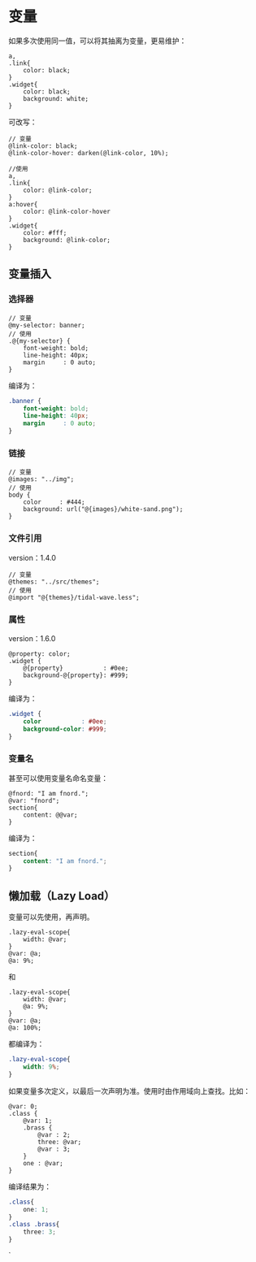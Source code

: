 # 变量

如果多次使用同一值，可以将其抽离为变量，更易维护：

```less
a,
.link{
	color: black;
}
.widget{
	color: black;
	background: white;
}
```

可改写：

```less
// 变量
@link-color: black;
@link-color-hover: darken(@link-color, 10%);

//使用
a,
.link{
	color: @link-color;
}
a:hover{
	color: @link-color-hover
}
.widget{
	color: #fff;
	background: @link-color;
}
```

## 变量插入

### 选择器

```less
// 变量
@my-selector: banner;
// 使用
.@{my-selector} {
	font-weight: bold;
	line-height: 40px;
	margin     : 0 auto;
}
```

编译为：

```css
.banner {
	font-weight: bold;
	line-height: 40px;
	margin     : 0 auto;
}
```

### 链接

```less
// 变量
@images: "../img";
// 使用
body {
	color     : #444;
	background: url("@{images}/white-sand.png");
}
```

### 文件引用

version：1.4.0

```less
// 变量
@themes: "../src/themes";
// 使用
@import "@{themes}/tidal-wave.less";
```

### 属性

version：1.6.0

```less
@property: color;
.widget {
	@{property}           : #0ee;
	background-@{property}: #999;
}
```

编译为：

```css
.widget {
	color           : #0ee;
	background-color: #999;
}
```

### 变量名

甚至可以使用变量名命名变量：

```less
@fnord: "I am fnord.";
@var: "fnord";
section{
	content: @@var;
}
```

编译为：

```css
section{
	content: "I am fnord.";
}
```

## 懒加载（Lazy Load）

变量可以先使用，再声明。

```less
.lazy-eval-scope{
	width: @var;
}
@var: @a;
@a: 9%;
```

和

```less
.lazy-eval-scope{
	width: @var;
	@a: 9%;
}
@var: @a;
@a: 100%;
```

都编译为：

```css
.lazy-eval-scope{
	width: 9%;
}
```

如果变量多次定义，以最后一次声明为准。使用时由作用域向上查找。比如：

```less
@var: 0;
.class {
	@var: 1;
	.brass {
		@var : 2;
		three: @var;
		@var : 3;
	}
	one : @var;
}
```

编译结果为：

```css
.class{
	one: 1;
}
.class .brass{
	three: 3;
}
```

\`
